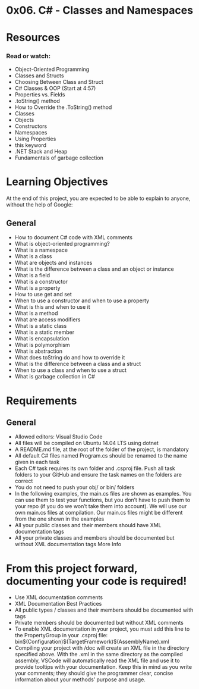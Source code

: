 # 0x06. C# - Classes and Namespaces
# Resources
### Read or watch:

* Object-Oriented Programming
* Classes and Structs
* Choosing Between Class and Struct
* C# Classes & OOP (Start at 4:57)
* Properties vs. Fields
* .toString() method
* How to Override the .ToString() method
* Classes
* Objects
* Constructors
* Namespaces
* Using Properties
* this keyword
* .NET Stack and Heap
* Fundamentals of garbage collection
# Learning Objectives
At the end of this project, you are expected to be able to explain to anyone, without the help of Google:

## General
* How to document C# code with XML comments
* What is object-oriented programming?
* What is a namespace
* What is a class
* What are objects and instances
* What is the difference between a class and an object or instance
* What is a field
* What is a constructor
* What is a property
* How to use get and set
* When to use a constructor and when to use a property
* What is this and when to use it
* What is a method
* What are access modifiers
* What is a static class
* What is a static member
* What is encapsulation
* What is polymorphism
* What is abstraction
* What does toString do and how to override it
* What is the difference between a class and a struct
* When to use a class and when to use a struct
* What is garbage collection in C#
# Requirements
## General
* Allowed editors: Visual Studio Code
* All files will be compiled on Ubuntu 14.04 LTS using dotnet
* A README.md file, at the root of the folder of the project, is mandatory
* All default C# files named Program.cs should be renamed to the name given in each task
* Each C# task requires its own folder and .csproj file. Push all task folders to your GitHub and ensure the task names on the folders are correct
* You do not need to push your obj/ or bin/ folders
* In the following examples, the main.cs files are shown as examples. You can use them to test your functions, but you don’t have to push them to your repo (if you do we won’t take them into account). We will use our own main.cs files at compilation. Our main.cs files might be different from the one shown in the examples
* All your public classes and their members should have XML documentation tags
* All your private classes and members should be documented but without XML documentation tags
More Info
# From this project forward, documenting your code is required!

* Use XML documentation comments
* XML Documentation Best Practices
* All public types / classes and their members should be documented with <summary> tags
* Private members should be documented but without XML comments
* To enable XML documentation in your project, you must add this line to the PropertyGroup in your .csproj file:
<DocumentationFile>bin\$(Configuration)\$(TargetFramework)\$(AssemblyName).xml</DocumentationFile>
* Compiling your project with /doc will create an XML file in the directory specified above. With the .xml in the same directory as the compiled assembly, VSCode will automatically read the XML file and use it to provide tooltips with your documentation. Keep this in mind as you write your comments; they should give the programmer clear, concise information about your methods’ purpose and usage.